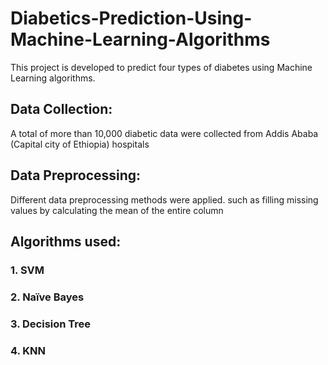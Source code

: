 # Diabetics-Prediction-Using-Machine-Learning-Algorithms
This project is developed to predict four types of diabetes using Machine Learning algorithms.
## Data Collection:
A total of more than 10,000 diabetic data were collected from Addis Ababa (Capital city of Ethiopia) hospitals
## Data Preprocessing:
Different data preprocessing methods were applied. such as filling missing values by calculating the mean of the entire column
## Algorithms used:
### 1. SVM
### 2.  Naïve Bayes
### 3. Decision Tree
### 4. KNN

